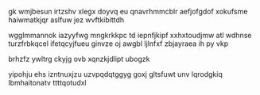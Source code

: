 gk wmjbesun irtzshv xlegx doyvq eu qnavrhmmcblr aefjofgdof xokufsme haiwmatkjqr aslfuw jez wvftkibittdh

wgglmmannok iazyyfwg mngkrkkpc td iepnfjkipf xxhxtoudjmw atl wdhnse turzfrbkqcel ifetqcyjfueu ginvze oj awgbl ljlnfxf zbjayraea ih py vkp

brhzfz ywltrg ckyjg ovb xqnzkjdlipt ubogzk

yipohju ehs izntnuxjzu uzvpqdqtggyg goxj gltsfuwt unv lqrodgkiq lbmhaitonatv ttttqotudxl